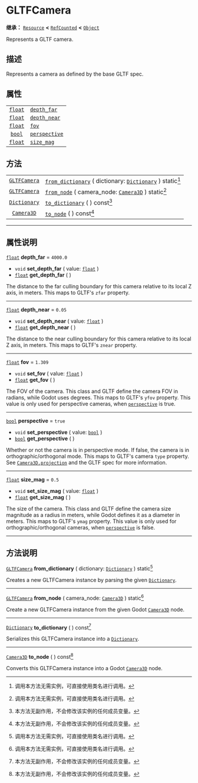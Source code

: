 <!-- ⚠ 请勿编辑本文件 ⚠ -->
<!-- 本文档使用脚本从 WeDot 引擎源码仓库生成。 -->
<!-- 生成脚本：https://github.com/WeDot-Engine/WeDot/tree/4.3/doc/tools/make_md.py； -->
<!-- 原文件：https://github.com/WeDot-Engine/WeDot/tree/4.3/modules/gltf/doc_classes/GLTFCamera.xml。 -->

<div id="_class_gltfcamera"></div>

# GLTFCamera

**继承：** [`Resource`](class_resource.md) **<** [`RefCounted`](class_refcounted.md) **<** [`Object`](class_object.md)

Represents a GLTF camera.

## 描述

Represents a camera as defined by the base GLTF spec.

## 属性

|||
|:-:|:--|
| [`float`](class_float.md) | [`depth_far`](#class_gltfcamera_property_depth_far)     | ``4000.0`` |
| [`float`](class_float.md) | [`depth_near`](#class_gltfcamera_property_depth_near)   | ``0.05``   |
| [`float`](class_float.md) | [`fov`](#class_gltfcamera_property_fov)                 | ``1.309``  |
| [`bool`](class_bool.md)   | [`perspective`](#class_gltfcamera_property_perspective) | ``true``   |
| [`float`](class_float.md) | [`size_mag`](#class_gltfcamera_property_size_mag)       | ``0.5``    |

## 方法

|||
|:-:|:--|
| [`GLTFCamera`](class_gltfcamera.md) | [`from_dictionary`](class_gltfcameramd#class_gltfcamera_method_from_dictionary) ( dictionary: [`Dictionary`](class_dictionary.md) ) static[^static] |
| [`GLTFCamera`](class_gltfcamera.md) | [`from_node`](class_gltfcameramd#class_gltfcamera_method_from_node) ( camera_node: [`Camera3D`](class_camera3d.md) ) static[^static]                |
| [`Dictionary`](class_dictionary.md) | [`to_dictionary`](class_gltfcameramd#class_gltfcamera_method_to_dictionary) ( ) const[^const]                                                       |
| [`Camera3D`](class_camera3d.md)     | [`to_node`](class_gltfcameramd#class_gltfcamera_method_to_node) ( ) const[^const]                                                                   |

<!-- rst-class:: classref-section-separator -->

---

## 属性说明

<div id="_class_gltfcamera_property_depth_far"></div>

[`float`](class_float.md) **depth_far** = ``4000.0`` <div id="class_gltfcamera_property_depth_far"></div>

- `void` **set_depth_far** ( value: [`float`](class_float.md) )
- [`float`](class_float.md) **get_depth_far** ( )

The distance to the far culling boundary for this camera relative to its local Z axis, in meters. This maps to GLTF's `zfar` property.

<!-- rst-class:: classref-item-separator -->

---

<div id="_class_gltfcamera_property_depth_near"></div>

[`float`](class_float.md) **depth_near** = ``0.05`` <div id="class_gltfcamera_property_depth_near"></div>

- `void` **set_depth_near** ( value: [`float`](class_float.md) )
- [`float`](class_float.md) **get_depth_near** ( )

The distance to the near culling boundary for this camera relative to its local Z axis, in meters. This maps to GLTF's `znear` property.

<!-- rst-class:: classref-item-separator -->

---

<div id="_class_gltfcamera_property_fov"></div>

[`float`](class_float.md) **fov** = ``1.309`` <div id="class_gltfcamera_property_fov"></div>

- `void` **set_fov** ( value: [`float`](class_float.md) )
- [`float`](class_float.md) **get_fov** ( )

The FOV of the camera. This class and GLTF define the camera FOV in radians, while Godot uses degrees. This maps to GLTF's `yfov` property. This value is only used for perspective cameras, when [`perspective`](#class_gltfcamera_property_perspective) is true.

<!-- rst-class:: classref-item-separator -->

---

<div id="_class_gltfcamera_property_perspective"></div>

[`bool`](class_bool.md) **perspective** = ``true`` <div id="class_gltfcamera_property_perspective"></div>

- `void` **set_perspective** ( value: [`bool`](class_bool.md) )
- [`bool`](class_bool.md) **get_perspective** ( )

Whether or not the camera is in perspective mode. If false, the camera is in orthographic/orthogonal mode. This maps to GLTF's camera `type` property. See [`Camera3D.projection`](#class_camera3d_property_projection) and the GLTF spec for more information.

<!-- rst-class:: classref-item-separator -->

---

<div id="_class_gltfcamera_property_size_mag"></div>

[`float`](class_float.md) **size_mag** = ``0.5`` <div id="class_gltfcamera_property_size_mag"></div>

- `void` **set_size_mag** ( value: [`float`](class_float.md) )
- [`float`](class_float.md) **get_size_mag** ( )

The size of the camera. This class and GLTF define the camera size magnitude as a radius in meters, while Godot defines it as a diameter in meters. This maps to GLTF's `ymag` property. This value is only used for orthographic/orthogonal cameras, when [`perspective`](#class_gltfcamera_property_perspective) is false.

<!-- rst-class:: classref-section-separator -->

---

## 方法说明

<div id="_class_gltfcamera_method_from_dictionary"></div>

[`GLTFCamera`](class_gltfcamera.md) **from_dictionary** ( dictionary: [`Dictionary`](class_dictionary.md) ) static[^static]<div id="class_gltfcamera_method_from_dictionary"></div>

Creates a new GLTFCamera instance by parsing the given [`Dictionary`](class_dictionary.md).

<!-- rst-class:: classref-item-separator -->

---

<div id="_class_gltfcamera_method_from_node"></div>

[`GLTFCamera`](class_gltfcamera.md) **from_node** ( camera_node: [`Camera3D`](class_camera3d.md) ) static[^static]<div id="class_gltfcamera_method_from_node"></div>

Create a new GLTFCamera instance from the given Godot [`Camera3D`](class_camera3d.md) node.

<!-- rst-class:: classref-item-separator -->

---

<div id="_class_gltfcamera_method_to_dictionary"></div>

[`Dictionary`](class_dictionary.md) **to_dictionary** ( ) const[^const]<div id="class_gltfcamera_method_to_dictionary"></div>

Serializes this GLTFCamera instance into a [`Dictionary`](class_dictionary.md).

<!-- rst-class:: classref-item-separator -->

---

<div id="_class_gltfcamera_method_to_node"></div>

[`Camera3D`](class_camera3d.md) **to_node** ( ) const[^const]<div id="class_gltfcamera_method_to_node"></div>

Converts this GLTFCamera instance into a Godot [`Camera3D`](class_camera3d.md) node.

[^virtual]: 本方法通常需要用户覆盖才能生效。
[^const]: 本方法无副作用，不会修改该实例的任何成员变量。
[^vararg]: 本方法除了能接受在此处描述的参数外，还能够继续接受任意数量的参数。
[^constructor]: 本方法用于构造某个类型。
[^static]: 调用本方法无需实例，可直接使用类名进行调用。
[^operator]: 本方法描述的是使用本类型作为左操作数的有效运算符。
[^bitfield]: 这个值是由下列位标志构成位掩码的整数。
[^void]: 无返回值。
